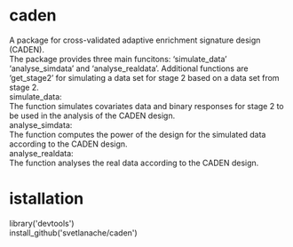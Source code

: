# caden
 
A package for cross-validated adaptive enrichment signature design (CADEN).<br/>
The package provides three main funcitons:
‘simulate_data’ ‘analyse_simdata’ and ‘analyse_realdata’.
Additional functions are ‘get_stage2’ for simulating a data set for stage 2 based on a data set from stage 2. <br/>
simulate_data:<br/>
     The function simulates covariates data and binary responses for stage 2 to be
     used in the analysis of the CADEN design.<br/>
analyse_simdata:<br/>
     The function computes the power of the design for the simulated
     data according to the CADEN design.<br/>
analyse_realdata:<br/>
     The function analyses the real data according to the CADEN design.<br/>

# istallation
library('devtools')<br/>
install_github('svetlanache/caden')
